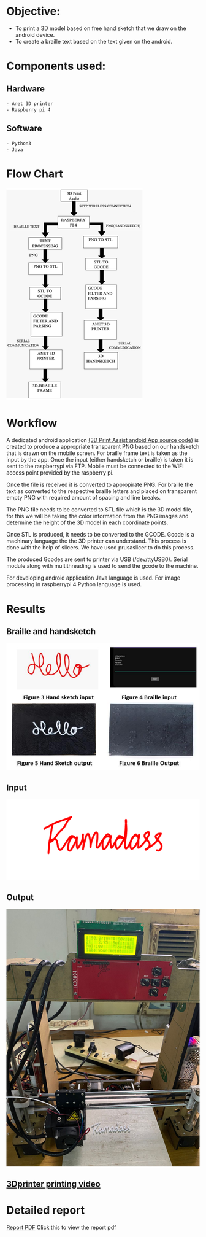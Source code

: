 # Objective:

- To print a 3D model based on free hand sketch that we draw
  on the android device.
- To create a braille text based on the text given on the android.

# Components used:

## Hardware

    - Anet 3D printer
    - Raspberry pi 4

## Software

    - Python3
    - Java

# Flow Chart

![Flow chart](https://github.com/mukesh2k/Backend-JSON/blob/master/Screenshot%20from%202022-07-14%2019-53-29.png?raw=true)

# Workflow

A dedicated android application [(3D Print Assist andoid App source code)](https://github.com/mukesh2k/3DPrinterAssist) is created to produce a appropriate transparent PNG based on our handsketch that is drawn on the mobile screen. For braille frame text is taken as the input by the app. Once the input (either handsketch or braille) is taken it is sent to the raspberrypi via FTP. Mobile must be connected to the WIFI access point provided by the raspberry pi.

Once the file is received it is converted to appropirate PNG. For braille the text as converted to the respective braille letters and placed on transparent empty PNG with required amount of spacing and line breaks.

The PNG file needs to be converted to STL file which is the 3D model file, for this we will be taking the color information from the PNG images and determine the height of the 3D model in each coordinate points.

Once STL is produced, it needs to be converted to the GCODE. Gcode is a machinary language the the 3D printer can understand. This process is done with the help of slicers. We have used prusaslicer to do this process.

The produced Gcodes are sent to printer via USB (/dev/ttyUSB0). Serial module along with multithreading is used to send the gcode to the machine.

For developing android application Java language is used.
For image processing in raspberrypi 4 Python language is used.

# Results

## Braille and handsketch

![input and output](https://github.com/mukesh2k/Backend-JSON/blob/master/Screenshot%20from%202022-07-14%2019-55-07.png?raw=true)

## Input

![Input](https://raw.githubusercontent.com/mukesh2k/Backend-JSON/master/1656570531_90_1.png)

## Output

![Output](https://github.com/mukesh2k/Backend-JSON/blob/master/IMG-20220630-WA0012.jpg?raw=true)

## [3Dprinter printing video](https://youtu.be/bLeWTOQuhFA)

# Detailed report

[Report PDF](https://drive.google.com/file/d/1gkfGjXBpk6l-GH2g6b9c9cZxtUGMpUc1/view?usp=sharing) Click this to view the report pdf

